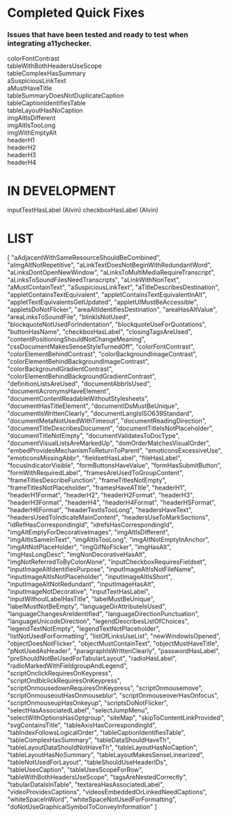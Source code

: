 # Completed Quick Fixes
### Issues that have been tested and ready to test when integrating a11ychecker.
colorFontContrast <br/>
tableWithBothHeadersUseScope <br/>
tableComplexHasSummary <br/>
aSuspiciousLinkText <br/>
aMustHaveTitle <br/>
tableSummaryDoesNotDuplicateCaption <br/>
tableCaptionIdentifiesTable <br/>
tableLayoutHasNoCaption <br/>
imgAltIsDifferent <br/>
imgAltIsTooLong <br/>
imgWithEmptyAlt <br/>
headerH1 <br/>
headerH2 <br/>
headerH3 <br/>
headerH4 <br/>
 
# IN DEVELOPMENT
inputTextHasLabel (Alvin)
checkboxHasLabel (Alvin)

# LIST
[
    "aAdjacentWithSameResourceShouldBeCombined",
    "aImgAltNotRepetitive",
    "aLinkTextDoesNotBeginWithRedundantWord",
    "aLinksDontOpenNewWindow",
    "aLinksToMultiMediaRequireTranscript",
    "aLinksToSoundFilesNeedTranscripts",
    "aLinkWithNonText",
    "aMustContainText",
    "aSuspiciousLinkText",
    "aTitleDescribesDestination",
    "appletContainsTextEquivalent",
    "appletContainsTextEquivalentInAlt",
    "appletTextEquivalentsGetUpdated",
    "appletUIMustBeAccessible",
    "appletsDoNotFlicker",
    "areaAltIdentifiesDestination",
    "areaHasAltValue",
    "areaLinksToSoundFile",
    "blinkIsNotUsed",
    "blockquoteNotUsedForIndentation",
    "blockquoteUseForQuotations",
    "buttonHasName",
    "checkboxHasLabel",
    "closingTagsAreUsed",
    "contentPositioningShouldNotChangeMeaning",
    "cssDocumentMakesSenseStyleTurnedOff",
    "colorFontContrast",
    "colorElementBehindContrast",
    "colorBackgroundImageContrast",
    "colorElementBehindBackgroundImageContrast",
    "colorBackgroundGradientContrast",
    "colorElementBehindBackgroundGradientContrast",
    "definitionListsAreUsed",
    "documentAbbrIsUsed",
    "documentAcronymsHaveElement",
    "documentContentReadableWithoutStylesheets",
    "documentHasTitleElement",
    "documentIDsMustBeUnique",
    "documentIsWrittenClearly",
    "documentLangIsISO639Standard",
    "documentMetaNotUsedWithTimeout",
    "documentReadingDirection",
    "documentTitleDescribesDocument",
    "documentTitleIsNotPlaceholder",
    "documentTitleNotEmpty",
    "documentValidatesToDocType",
    "documentVisualListsAreMarkedUp",
    "domOrderMatchesVisualOrder",
    "embedProvidesMechanismToReturnToParent",
    "emoticonsExcessiveUse",
    "emoticonsMissingAbbr",
    "fieldsetHasLabel",
    "fileHasLabel",
    "focusIndicatorVisible",
    "formButtonsHaveValue",
    "formHasSubmitButton",
    "formWithRequiredLabel",
    "framesAreUsedToGroupContent",
    "frameTitlesDescribeFunction",
    "frameTitlesNotEmpty",
    "frameTitlesNotPlaceholder",
    "framesHaveATitle",
    "headerH1",
    "headerH1Format",
    "headerH2",
    "headerH2Format",
    "headerH3",
    "headerH3Format",
    "headerH4",
    "headerH4Format",
    "headerH5Format",
    "headerH6Format",
    "headerTextIsTooLong",
    "headersHaveText",
    "headersUsedToIndicateMainContent",
    "headersUseToMarkSections",
    "idRefHasCorrespondingId",
    "idrefsHasCorrespondingId",
    "imgAltEmptyForDecorativeImages",
    "imgAltIsDifferent",
    "imgAltIsSameInText",
    "imgAltIsTooLong",
    "imgAltNotEmptyInAnchor",
    "imgAltNotPlaceHolder",
    "imgGifNoFlicker",
    "imgHasAlt",
    "imgHasLongDesc",
    "imgNonDecorativeHasAlt",
    "imgNotReferredToByColorAlone",
    "inputCheckboxRequiresFieldset",
    "inputImageAltIdentifiesPurpose",
    "inputImageAltIsNotFileName",
    "inputImageAltIsNotPlaceholder",
    "inputImageAltIsShort",
    "inputImageAltNotRedundant",
    "inputImageHasAlt",
    "inputImageNotDecorative",
    "inputTextHasLabel",
    "inputWithoutLabelHasTitle",
    "labelMustBeUnique",
    "labelMustNotBeEmpty",
    "languageDirAttributeIsUsed",
    "languageChangesAreIdentified",
    "languageDirectionPunctuation",
    "languageUnicodeDirection",
    "legendDescribesListOfChoices",
    "legendTextNotEmpty",
    "legendTextNotPlaceholder",
    "listNotUsedForFormatting",
    "listOfLinksUseList",
    "newWindowIsOpened",
    "objectDoesNotFlicker",
    "objectMustContainText",
    "objectMustHaveTitle",
    "pNotUsedAsHeader",
    "paragraphIsWrittenClearly",
    "passwordHasLabel",
    "preShouldNotBeUsedForTabularLayout",
    "radioHasLabel",
    "radioMarkedWithFieldgroupAndLegend",
    "scriptOnclickRequiresOnKeypress",
    "scriptOndblclickRequiresOnKeypress",
    "scriptOnmousedownRequiresOnKeypress",
    "scriptOnmousemove",
    "scriptOnmouseoutHasOnmouseblur",
    "scriptOnmouseoverHasOnfocus",
    "scriptOnmouseupHasOnkeyup",
    "scriptsDoNotFlicker",
    "selectHasAssociatedLabel",
    "selectJumpMenu",
    "selectWithOptionsHasOptgroup",
    "siteMap",
    "skipToContentLinkProvided",
    "svgContainsTitle",
    "tableAxisHasCorrespondingId",
    "tabIndexFollowsLogicalOrder",
    "tableCaptionIdentifiesTable",
    "tableComplexHasSummary",
    "tableDataShouldHaveTh",
    "tableLayoutDataShouldNotHaveTh",
    "tableLayoutHasNoCaption",
    "tableLayoutHasNoSummary",
    "tableLayoutMakesSenseLinearized",
    "tableNotUsedForLayout",
    "tableShouldUseHeaderIDs",
    "tableUsesCaption",
    "tableUsesScopeForRow",
    "tableWithBothHeadersUseScope",
    "tagsAreNestedCorrectly",
    "tabularDataIsInTable",
    "textareaHasAssociatedLabel",
    "videoProvidesCaptions",
    "videosEmbeddedOrLinkedNeedCaptions",
    "whiteSpaceInWord",
    "whiteSpaceNotUsedForFormatting",
    "doNotUseGraphicalSymbolToConveyInformation"
]
